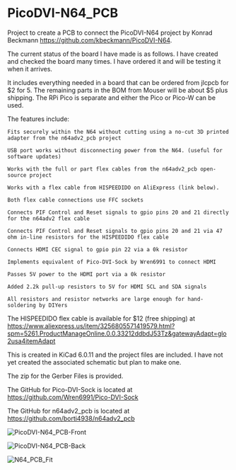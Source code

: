 # PicoDVI-N64_PCB
Project to create a PCB to connect the PicoDVI-N64 project by Konrad Beckmann https://github.com/kbeckmann/PicoDVI-N64.



The current status of the board I have made is as follows.  I have created and checked the board many times.  I have ordered it and will be testing it when it arrives. 

It includes everything needed in a board that can be ordered from jlcpcb for $2 for 5.  The remaining parts in the BOM from Mouser will be about $5 plus shipping.  The RPi Pico is separate and either the Pico or Pico-W can be used.  

The features include: 

    Fits securely within the N64 without cutting using a no-cut 3D printed adapter from the n64adv2_pcb project
    
    USB port works without disconnecting power from the N64. (useful for software updates)
    
    Works with the full or part flex cables from the n64adv2_pcb open-source project
  
    Works with a flex cable from HISPEEDIDO on AliExpress (link below).

    Both flex cable connections use FFC sockets
  
    Connects PIF Control and Reset signals to gpio pins 20 and 21 directly for the n64adv2 flex cable
    
    Connects PIF Control and Reset signals to gpio pins 20 and 21 via 47 ohm in-line resistors for the HISPEEDIDO flex cable
    
    Connects HDMI CEC signal to gpio pin 22 via a 0k resistor

    Implements equivalent of Pico-DVI-Sock by Wren6991 to connect HDMI
    
    Passes 5V power to the HDMI port via a 0k resistor

    Added 2.2k pull-up resistors to 5V for HDMI SCL and SDA signals
  
    All resistors and resistor networks are large enough for hand-soldering by DIYers

The HISPEEDIDO flex cable is available for $12 (free shipping) at  
https://www.aliexpress.us/item/3256805571419579.html?spm=5261.ProductManageOnline.0.0.33212ddbdJ53Tz&gatewayAdapt=glo2usa4itemAdapt 
  
This is created in KiCad 6.0.11 and the project files are included. I have not yet created the associated schematic but plan to make one.

The zip for the Gerber Files is provided.

The GitHub for Pico-DVI-Sock is located at https://github.com/Wren6991/Pico-DVI-Sock

The GitHub for n64adv2_pcb is located at https://github.com/borti4938/n64adv2_pcb

![PicoDVI-N64_PCB-Front](https://github.com/dalogue1/PicoDVI-N64_PCB/assets/133064876/229bf70d-1fcd-4e96-a488-81059325d73f)

![PicoDVI-N64_PCB-Back](https://github.com/dalogue1/PicoDVI-N64_PCB/assets/133064876/9ae8b330-6932-4652-8f9d-c9026ffff4cd)

![N64_PCB_Fit](https://github.com/dalogue1/PicoDVI-N64_PCB/assets/133064876/a9b3f396-81b1-41a5-92eb-939396d21952)
